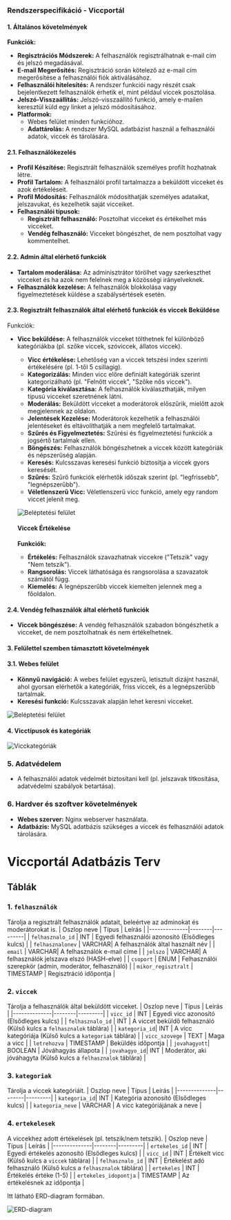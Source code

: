 ### Rendszerspecifikáció - Viccportál

#### 1. **Általános követelmények**

  **Funkciók:**

  - **Regisztrációs Módszerek:** A felhasználók regisztrálhatnak e-mail cím és jelszó megadásával.
  - **E-mail Megerősítés:** Regisztráció során kötelező az e-mail cím megerősítése a felhasználói fiók aktiválásához.
  - **Felhasználói hitelesítés:** A rendszer funkciói nagy részét csak bejelentkezett felhasználók érhetik el, mint például viccek posztolása.
  - **Jelszó-Visszaállítás:** Jelszó-visszaállító funkció, amely e-mailen keresztül küld egy linket a jelszó módosításához.
  - **Platformok:** 
    - Webes felület minden funkcióhoz.
    - **Adattárolás:** A rendszer MySQL adatbázist használ a felhasználói adatok, viccek és tárolására.


#### 2.1. **Felhasználókezelés**
- **Profil Készítése:** Regisztrált felhasználók személyes profilt hozhatnak létre.
- **Profil Tartalom:** A felhasználói profil tartalmazza a beküldött vicceket és azok értékeléseit.
- **Profil Módosítás:** Felhasználók módosíthatják személyes adataikat, jelszavukat, és kezelhetik saját vicceiket.
- **Felhasználói típusok:**
  - **Regisztrált felhasználó:** Posztolhat vicceket és értékelhet más vicceket.
  - **Vendég felhasználó:** Vicceket böngészhet, de nem posztolhat vagy kommentelhet.


#### 2.2. **Admin által elérhető funkciók**
- **Tartalom moderálása:** Az adminisztrátor törölhet vagy szerkeszthet vicceket és ha azok nem felelnek meg a közösségi irányelveknek.
- **Felhasználók kezelése:** A felhasználók blokkolása vagy figyelmeztetések küldése a szabálysértések esetén.

  
#### 2.3. **Regisztrált felhasználók által elérhető funkciók és viccek Beküldése**
  Funkciók:

- **Vicc beküldése:** A felhasználók vicceket tölthetnek fel különböző kategóriákba (pl. szőke viccek, szóviccek, állatos viccek).
    - **Vicc értékelése:** Lehetőség van a viccek tetszési index szerinti értékelésére (pl.     1-től 5 csillagig).
    - **Kategorizálás:** Minden vicc előre definiált kategóriák szerint kategorizálható (pl. "Felnőtt viccek", "Szőke nős viccek").
    - **Kategória kiválasztása:** A felhasználók kiválaszthatják, milyen típusú vicceket szeretnének látni.
    - **Moderálás:** Beküldött vicceket a moderátorok előszűrik, mielőtt azok megjelennek az oldalon.
    - **Jelentések Kezelése:** Moderátorok kezelhetik a felhasználói jelentéseket és eltávolíthatják a nem megfelelő tartalmakat.
    - **Szűrés és Figyelmeztetés:** Szűrési és figyelmeztetési funkciók a jogsértő tartalmak ellen.
    - **Böngészés:** Felhasználók böngészhetnek a viccek között kategóriák és népszerűség alapján.
    - **Keresés:** Kulcsszavas keresési funkció biztosítja a viccek gyors keresését.
    - **Szűrés:** Szűrő funkciók elérhetők időszak szerint (pl. "legfrissebb", "legnépszerűbb").
    - **Véletlenszerű Vicc:** Véletlenszerű vicc funkció, amely egy random viccet jelenít meg.

  ![Beléptetési felület](Képek/Folyamatábra.png)

    
  #### **Viccek Értékelése**

  **Funkciók:**

  - **Értékelés:** Felhasználók szavazhatnak viccekre ("Tetszik" vagy "Nem tetszik").
  - **Rangsorolás:** Viccek láthatósága és rangsorolása a szavazatok számától függ.
  - **Kiemelés:** A legnépszerűbb viccek kiemelten jelennek meg a főoldalon.



#### 2.4. **Vendég felhasználók által elérhető funkciók**
- **Viccek böngészése:** A vendég felhasználók szabadon böngészhetik a vicceket, de nem posztolhatnak és nem értékelhetnek.

  
#### 3. **Felülettel szemben támasztott követelmények**

#### 3.1. **Webes felület**
- **Könnyű navigáció:** A webes felület egyszerű, letisztult dizájnt használ, ahol gyorsan elérhetők a kategóriák, friss viccek, és a legnépszerűbb tartalmak.
- **Keresési funkció:** Kulcsszavak alapján lehet keresni vicceket.

![Beléptetési felület](Képek/Belépési_minta.png)

  
#### 4. **Vicctípusok és kategóriák**

![Vicckategóriák](Képek/kategóriák.png)

### 5. **Adatvédelem**
- A felhasználói adatok védelmét biztosítani kell (pl. jelszavak titkosítása, adatvédelmi szabályok betartása).
  
### 6. **Hardver és szoftver követelmények**
- **Webes szerver:** Nginx webserver használata.
- **Adatbázis:** MySQL adatbázis szükséges a viccek és felhasználói adatok tárolására.






# Viccportál Adatbázis Terv

## Táblák

### 1. `felhasználók`
Tárolja a regisztrált felhasználók adatait, beleértve az adminokat és moderátorokat is.
| Oszlop neve  | Típus  | Leírás  |
|--------------|--------|---------|
| `felhasznalo_id`    | INT    | Egyedi felhasználói azonosító (Elsődleges kulcs) |
| `felhasznalonev`   | VARCHAR| A felhasználók által használt név |
| `email`      | VARCHAR| A felhasználók e-mail címe |
| `jelszo`   | VARCHAR| A felhasználók jelszava elszó (HASH-elve) |
| `csoport`       | ENUM   | Felhasználói szerepkör (admin, moderátor, felhasználó) |
| `mikor_regisztralt` | TIMESTAMP | Regisztráció időpontja |

### 2. `viccek` 
Tárolja a felhasználók által beküldött vicceket.
| Oszlop neve  | Típus  | Leírás  |
|--------------|--------|---------|
| `vicc_id`    | INT    | Egyedi vicc azonosító (Elsődleges kulcs) |
| `felhasznalo_id`    | INT    | A viccet beküldő felhasználó (Külső kulcs a `felhasznalok` táblára) |
| `kategoria_id`| INT    | A vicc kategóriája (Külső kulcs a `kategoriak` táblára) |
| `vicc_szovege`  | TEXT   | Maga a vicc |
| `letrehozva` | TIMESTAMP | Beküldés időpontja |
| `jovahagyott`| BOOLEAN | Jóváhagyás állapota |
| `jovahagyo_id`| INT    | Moderátor, aki jóváhagyta (Külső kulcs a `felhasznalok` táblára) |

### 3. `kategoriak` 
Tárolja a viccek kategóriáit.
| Oszlop neve  | Típus  | Leírás  |
|--------------|--------|---------|
| `kategoria_id`| INT    | Kategória azonosító (Elsődleges kulcs) |
| `kategoria_neve` | VARCHAR | A vicc kategóriájának a neve |

### 4. `ertekelesek` 
A viccekhez adott értékelések (pl. tetszik/nem tetszik).
| Oszlop neve  | Típus  | Leírás  |
|--------------|--------|---------|
| `ertekeles_id`  | INT    | Egyedi értékelés azonosító (Elsődleges kulcs) |
| `vicc_id`    | INT    | Értékelt vicc (Külső kulcs a `viccek` táblára) |
| `felhasznalo_id`    | INT    | Értékelést adó felhasználó (Külső kulcs a `felhasznalok` táblára) |
| `ertekeles` | INT  | Értékelés értéke (1-5) |
| `ertekeles_idopontja` | TIMESTAMP | Az értékelésnek az időpontja |

Itt látható ERD-diagram formában.

![ERD-diagram](Képek/ERD-diagram.png)

